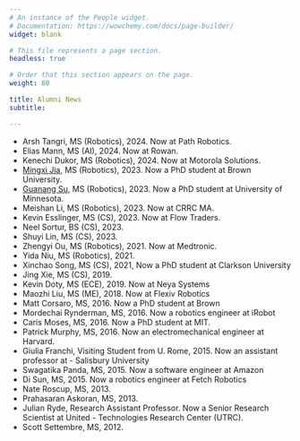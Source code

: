 ```yaml
---
# An instance of the People widget.
# Documentation: https://wowchemy.com/docs/page-builder/
widget: blank

# This file represents a page section.
headless: true

# Order that this section appears on the page.
weight: 80

title: Alumni News
subtitle:

---
```

- Arsh Tangri, MS (Robotics), 2024. Now at Path Robotics.
- Elias Mann, MS (AI), 2024. Now at Rowan.
- Kenechi Dukor, MS (Robotics), 2024. Now at Motorola Solutions.
- [Mingxi Jia](https://saulbatman.github.io), MS (Robotics), 2023. Now a PhD student at Brown University.
- [Guanang Su](https://xxs90.github.io), MS (Robotics), 2023. Now a PhD student at University of Minnesota.
- Meishan Li, MS (Robotics), 2023. Now at CRRC MA. 
- Kevin Esslinger, MS (CS), 2023. Now at Flow Traders.
- Neel Sortur, BS (CS), 2023.
- Shuyi Lin, MS (CS), 2023.
- Zhengyi Ou, MS (Robotics), 2021. Now at Medtronic.
- Yida Niu, MS (Robotics), 2021.
- Xinchao Song, MS (CS), 2021, Now a PhD student at Clarkson University
- Jing Xie, MS (CS), 2019.
- Kevin Doty, MS (ECE), 2019. Now at Neya Systems
- Maozhi Liu, MS (ME), 2018. Now at Flexiv Robotics
- Matt Corsaro, MS, 2016. Now a PhD student at Brown
- Mordechai Rynderman, MS, 2016. Now a robotics engineer at iRobot
- Caris Moses, MS, 2016. Now a PhD student at MIT.
- Patrick Murphy, MS, 2016. Now an electromechanical engineer at Harvard.
- Giulia Franchi, Visiting Student from U. Rome, 2015. Now an assistant professor at - Salisbury University
- Swagatika Panda, MS, 2015. Now a software engineer at Amazon
- Di Sun, MS, 2015. Now a robotics engineer at Fetch Robotics
- Nate Roscup, MS, 2013.
- Prahasaran Askoran, MS, 2013.
- Julian Ryde, Research Assistant Professor. Now a Senior Research Scientist at United - Technologies Research Center (UTRC).
- Scott Settembre, MS, 2012.
